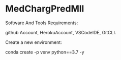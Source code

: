 # MedChargPredMll
Software And Tools Requirements:

github Account,
HerokuAccount,
VSCodeIDE,
GitCLI.

Create a new environment:

conda create -p venv python==3.7 -y
